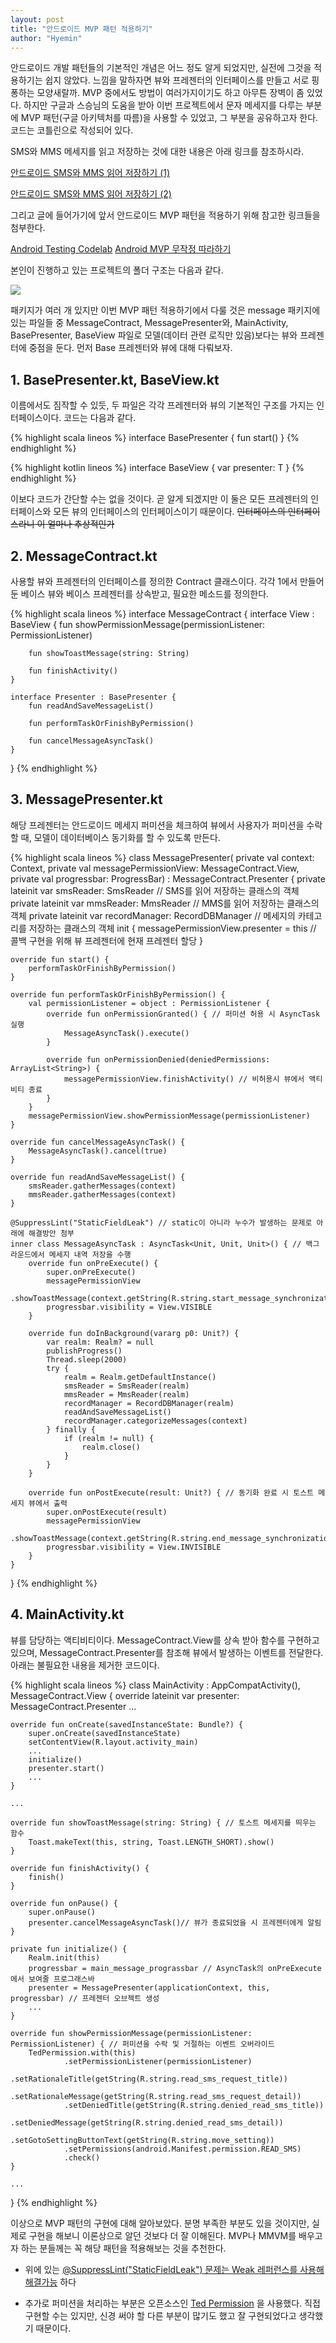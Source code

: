 ```yaml
---
layout: post
title: "안드로이드 MVP 패턴 적용하기"
author: "Hyemin"
---
```


안드로이드 개발 패턴들의 기본적인 개념은 어느 정도 알게 되었지만, 실전에 그것을 적용하기는 쉽지 않았다. 느낌을 말하자면 뷰와 프레젠터의 인터페이스를 만들고 서로 핑퐁하는 모양새랄까. MVP 중에서도 방법이 여러가지이기도 하고 아무튼 장벽이 좀 있었다. 하지만 구글과 스승님의 도움을 받아 이번 프로젝트에서 문자 메세지를 다루는 부분에 MVP 패턴(구글 아키텍처를 따름)을 사용할 수 있었고, 그 부분을 공유하고자 한다. 코드는 코틀린으로 작성되어 있다.

SMS와 MMS 메세지를 읽고 저장하는 것에 대한 내용은 아래 링크를 참조하시라.

[안드로이드 SMS와 MMS 읽어 저장하기 (1)](https://snowflake-1117.github.io/2018-01-15/%EC%95%88%EB%93%9C%EB%A1%9C%EC%9D%B4%EB%93%9C-SMS%EC%99%80-MMS-%EC%9D%BD%EC%96%B4-%EC%A0%80%EC%9E%A5%ED%95%98%EA%B8%B0-(1))

[안드로이드 SMS와 MMS 읽어 저장하기 (2)](https://snowflake-1117.github.io/2018-01-20/%EC%95%88%EB%93%9C%EB%A1%9C%EC%9D%B4%EB%93%9C-SMS%EC%99%80-MMS-%EC%9D%BD%EC%96%B4-%EC%A0%80%EC%9E%A5%ED%95%98%EA%B8%B0-(2))

그리고 글에 들어가기에 앞서 안드로이드 MVP 패턴을 적용하기 위해 참고한 링크들을 첨부한다.

[Android Testing Codelab](https://codelabs.developers.google.com/codelabs/android-testing/index.html?index=..%2F..%2Findex#0)
[Android MVP 무작정 따라하기](http://thdev.tech/androiddev/2016/11/28/Android-MVP-One.html)

본인이 진행하고 있는 프로젝트의 폴더 구조는 다음과 같다.

<img src="/images/2018-02-05/hirerachy.png"/>

패키지가 여러 개 있지만 이번 MVP 패턴 적용하기에서 다룰 것은 message 패키지에 있는 파일들 중 MessageContract, MessagePresenter와, MainActivity, BasePresenter, BaseView 파일로 모델(데이터 관련 로직만 있음)보다는 뷰와 프레젠터에 중점을 둔다. 먼저 Base 프레젠터와 뷰에 대해 다뤄보자.

## 1. BasePresenter.kt, BaseView.kt
이름에서도 짐작할 수 있듯, 두 파일은 각각 프레젠터와 뷰의 기본적인 구조를 가지는 인터페이스이다. 코드는 다음과 같다.

{% highlight scala lineos %}
interface BasePresenter {
    fun start()
}
{% endhighlight %}

{% highlight kotlin lineos %}
interface BaseView<T> {
    var presenter: T
}
{% endhighlight %}

이보다 코드가 간단할 수는 없을 것이다. 곧 알게 되겠지만 이 둘은 모든 프레젠터의 인터페이스와 모든 뷰의 인터페이스의 인터페이스이기 때문이다. <s>인터페이스의 인터페이스라니 이 얼마나 추상적인가</s>

## 2. MessageContract.kt
사용할 뷰와 프레젠터의 인터페이스를 정의한 Contract 클래스이다. 각각 1에서 만들어둔 베이스 뷰와 베이스 프레젠터를 상속받고, 필요한 메소드를 정의한다.

{% highlight scala lineos %}
interface MessageContract {
    interface View : BaseView<Presenter> {
        fun showPermissionMessage(permissionListener: PermissionListener)

        fun showToastMessage(string: String)

        fun finishActivity()
    }

    interface Presenter : BasePresenter {
        fun readAndSaveMessageList()

        fun performTaskOrFinishByPermission()

        fun cancelMessageAsyncTask()
    }
}
{% endhighlight %}

## 3. MessagePresenter.kt
해당 프레젠터는 안드로이드 메세지 퍼미션을 체크하여 뷰에서 사용자가 퍼미션을 수락할 때, 모델이 데이터베이스 동기화를 할 수 있도록 만든다.

{% highlight scala lineos %}
class MessagePresenter(
        private val context: Context,
        private val messagePermissionView: MessageContract.View,
        private val progressbar: ProgressBar) : MessageContract.Presenter {
    private lateinit var smsReader: SmsReader // SMS를 읽어 저장하는 클래스의 객체
    private lateinit var mmsReader: MmsReader // MMS를 읽어 저장하는 클래스의 객체
    private lateinit var recordManager: RecordDBManager // 메세지의 카테고리를 저장하는 클래스의 객체
    init {
        messagePermissionView.presenter = this // 콜백 구현을 위해 뷰 프레젠터에 현재 프레젠터 할당
    }

    override fun start() {
        performTaskOrFinishByPermission()
    }

    override fun performTaskOrFinishByPermission() {
        val permissionListener = object : PermissionListener {
            override fun onPermissionGranted() { // 퍼미션 허용 시 AsyncTask 실행
                MessageAsyncTask().execute()
            }

            override fun onPermissionDenied(deniedPermissions: ArrayList<String>) {
                messagePermissionView.finishActivity() // 비허용시 뷰에서 액티비티 종료
            }
        }
        messagePermissionView.showPermissionMessage(permissionListener)
    }

    override fun cancelMessageAsyncTask() {
        MessageAsyncTask().cancel(true)
    }

    override fun readAndSaveMessageList() {
        smsReader.gatherMessages(context)
        mmsReader.gatherMessages(context)
    }

    @SuppressLint("StaticFieldLeak") // static이 아니라 누수가 발생하는 문제로 아래에 해결방안 첨부
    inner class MessageAsyncTask : AsyncTask<Unit, Unit, Unit>() { // 백그라운드에서 메세지 내역 저장을 수행
        override fun onPreExecute() {
            super.onPreExecute()
            messagePermissionView
                    .showToastMessage(context.getString(R.string.start_message_synchronization))
            progressbar.visibility = View.VISIBLE
        }

        override fun doInBackground(vararg p0: Unit?) {
            var realm: Realm? = null
            publishProgress()
            Thread.sleep(2000)
            try {
                realm = Realm.getDefaultInstance()
                smsReader = SmsReader(realm)
                mmsReader = MmsReader(realm)
                recordManager = RecordDBManager(realm)
                readAndSaveMessageList()
                recordManager.categorizeMessages(context)
            } finally {
                if (realm != null) {
                    realm.close()
                }
            }
        }

        override fun onPostExecute(result: Unit?) { // 동기화 완료 시 토스트 메세지 뷰에서 출력
            super.onPostExecute(result)
            messagePermissionView
                    .showToastMessage(context.getString(R.string.end_message_synchronization))
            progressbar.visibility = View.INVISIBLE
        }
    }
}
{% endhighlight %}

## 4. MainActivity.kt
뷰를 담당하는 액티비티이다. MessageContract.View를 상속 받아 함수를 구현하고 있으며, MessageContract.Presenter를 참조해 뷰에서 발생하는 이벤트를 전달한다. 아래는 불필요한 내용을 제거한 코드이다.

{% highlight scala lineos %}
class MainActivity : AppCompatActivity(), MessageContract.View {
    override lateinit var presenter: MessageContract.Presenter
    ...

    override fun onCreate(savedInstanceState: Bundle?) {
        super.onCreate(savedInstanceState)
        setContentView(R.layout.activity_main)
        ...
        initialize()
        presenter.start()
        ...
    }

    ...

    override fun showToastMessage(string: String) { // 토스트 메세지를 띄우는 함수
        Toast.makeText(this, string, Toast.LENGTH_SHORT).show()
    }

    override fun finishActivity() {
        finish()
    }

    override fun onPause() {
        super.onPause()
        presenter.cancelMessageAsyncTask()// 뷰가 종료되었을 시 프레젠터에게 알림
    }

    private fun initialize() {
        Realm.init(this)
        progressbar = main_message_prograssbar // AsyncTask의 onPreExecute에서 보여줄 프로그래스바
        presenter = MessagePresenter(applicationContext, this, progressbar) // 프레젠터 오브젝트 생성
        ...
    }

    override fun showPermissionMessage(permissionListener: PermissionListener) { // 퍼미션을 수락 및 거절하는 이벤트 오버라이드
        TedPermission.with(this)
                .setPermissionListener(permissionListener)
                .setRationaleTitle(getString(R.string.read_sms_request_title))
                .setRationaleMessage(getString(R.string.read_sms_request_detail))
                .setDeniedTitle(getString(R.string.denied_read_sms_title))
                .setDeniedMessage(getString(R.string.denied_read_sms_detail))
                .setGotoSettingButtonText(getString(R.string.move_setting))
                .setPermissions(android.Manifest.permission.READ_SMS)
                .check()
    }

    ...
}
{% endhighlight %}

이상으로 MVP 패턴의 구현에 대해 알아보았다. 분명 부족한 부분도 있을 것이지만, 실제로 구현을 해보니 이론상으로 알던 것보다 더 잘 이해된다. MVP나 MMVM를 배우고자 하는 분들께는 꼭 해당 패턴을 적용해보는 것을 추천한다.

- 위에 있는 [@SuppressLint("StaticFieldLeak") 문제는 Weak 레퍼런스를 사용해 해결가능](https://stackoverflow.com/questions/44309241/warning-this-asynctask-class-should-be-static-or-leaks-might-occur) 하다

- 추가로 퍼미션을 처리하는 부분은 오픈소스인 [Ted Permission](https://github.com/ParkSangGwon/TedPermission) 을 사용했다. 직접 구현할 수는 있지만, 신경 써야 할 다른 부분이 많기도 했고 잘 구현되었다고 생각했기 때문이다.
